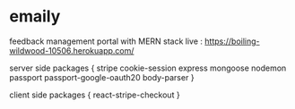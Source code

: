 # emaily
feedback management portal with MERN stack
live : https://boiling-wildwood-10506.herokuapp.com/

server side packages {
stripe
cookie-session
express
mongoose
nodemon
passport
passport-google-oauth20
body-parser
}

client side packages {
react-stripe-checkout
}
